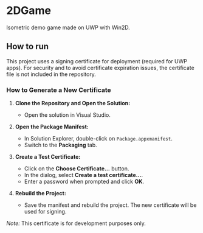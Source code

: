# 2DGame
Isometric demo game made on UWP with Win2D.

## How to run

This project uses a signing certificate for deployment (required for UWP apps). For security and to avoid certificate expiration issues, the certificate file is not included in the repository.

### How to Generate a New Certificate

1. **Clone the Repository and Open the Solution:**
   - Open the solution in Visual Studio.

2. **Open the Package Manifest:**
   - In Solution Explorer, double-click on `Package.appxmanifest`.
   - Switch to the **Packaging** tab.

3. **Create a Test Certificate:**
   - Click on the **Choose Certificate...** button.
   - In the dialog, select **Create a test certificate...**.
   - Enter a password when prompted and click **OK**.

4. **Rebuild the Project:**
   - Save the manifest and rebuild the project. The new certificate will be used for signing.

*Note:* This certificate is for development purposes only.